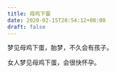 ```yaml
---
title: 母鸡下蛋
date: 2020-02-15T20:54:12+08:00
draft: false
---
```


梦见母鸡下蛋，胎梦，不久会有孩子。

女人梦见母鸡下蛋，会很快怀孕。

